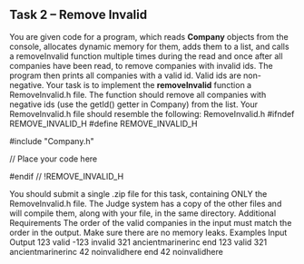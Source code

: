 ## Task 2 – Remove Invalid

You are given code for a program, which reads **Company** objects from the console, allocates dynamic memory for them, adds them to a list, and calls a removeInvalid function multiple times during the read and once after all companies have been read, to remove companies with invalid ids. The program then prints all companies with a valid id. Valid ids are non-negative.
Your task is to implement the **removeInvalid** function a RemoveInvalid.h file. The function should remove all companies with negative ids (use the getId() getter in Company) from the list.
Your RemoveInvalid.h file should resemble the following:
RemoveInvalid.h
#ifndef REMOVE_INVALID_H
#define REMOVE_INVALID_H

#include "Company.h"

// Place your code here

#endif // !REMOVE_INVALID_H

You should submit a single .zip file for this task, containing ONLY the RemoveInvalid.h file. The Judge system has a copy of the other files and will compile them, along with your file, in the same directory.
Additional Requirements
The order of the valid companies in the input must match the order in the output.
Make sure there are no memory leaks.
Examples
Input	Output
123 valid
-123 invalid
321 ancientmarinerinc
end	123 valid
321 ancientmarinerinc
42 noinvalidhere
end	42 noinvalidhere

